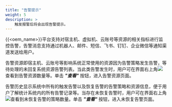 ```yaml
---
title: "告警提示"
weight: 5
description: >
    触发报警后将会出现告警提示。
---
```


{{<oem_name>}}平台支持对宿主机、虚拟机、云账号等资源的相关指标进行监控告警，告警消息支持通过机器人、邮件、短信、飞书、钉钉、企业微信等通知渠道发送给用户。

告警资源即宿主机、云账号等影响系统正常使用的资源因为告警策略发生告警，等待处理的未回复系统资源告警列表。当此类告警发生时，用户可在界面右上角![](../../../images/intro/alert1.png)查看到告警资源数量等。单击 **_"查看"_** 按钮，进入告警资源页面。 

告警历史显示系统中所有的触发告警以及恢复告警的告警策略和资源信息，便于用户了解统计系统内的所有告警记录等。当存在未恢复告警时，用户可在界面右上角![](../../../images/intro/alert2.png)查看到未恢复告警的策略数量。单击 **_"查看"_** 按钮，进入未恢复告警页面。